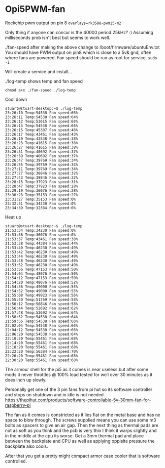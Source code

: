 # Opi5PWM-fan
Rockchip pwm output on pin 8
`overlays=rk3588-pwm15-m2`

Only thing if anyone can concur is the 40000 period 25kHz? :)
Assuming milliseconds prob isn't best but seems to work well.

./fan-speed after making the above change to /boot/firmware/ubuntuEnv.txt
You should have PWM output on pin8 which is close to a 5v& gnd, often where fans are powered.
Fan speed should be run as root for service. `sudo -i`

Will create a service and install...

./log-temp shows temp and fan speed 

`chmod a+x ./fan-speed ./log-temp`

Cool down
```
stuart@stuart-desktop:~$ ./log-temp
23:26:10 Temp:54538 Fan speed:66%
23:26:11 Temp:54538 Fan speed:64%
23:26:12 Temp:53615 Fan speed:66%
23:26:13 Temp:54538 Fan speed:66%
23:26:15 Temp:45307 Fan speed:46%
23:26:17 Temp:43461 Fan speed:43%
23:26:19 Temp:42538 Fan speed:38%
23:26:23 Temp:41615 Fan speed:38%
23:26:27 Temp:41615 Fan speed:38%
23:26:31 Temp:40692 Fan speed:37%
23:26:39 Temp:40692 Fan speed:37%
23:26:47 Temp:39769 Fan speed:34%
23:26:55 Temp:39769 Fan speed:34%
23:27:11 Temp:39769 Fan speed:34%
23:27:27 Temp:38846 Fan speed:32%
23:27:43 Temp:38846 Fan speed:32%
23:28:15 Temp:37923 Fan speed:31%
23:28:47 Temp:37923 Fan speed:28%
23:29:19 Temp:36076 Fan speed:28%
23:30:23 Temp:35153 Fan speed:27%
23:31:27 Temp:35153 Fan speed:0%
23:32:31 Temp:34230 Fan speed:0%
23:34:39 Temp:32384 Fan speed:0%
```
Heat up
```
stuart@stuart-desktop:~$ ./log-temp
21:53:34 Temp:34230 Fan speed:0%
21:53:36 Temp:36076 Fan speed:0%
21:53:37 Temp:43461 Fan speed:38%
21:53:38 Temp:44384 Fan speed:44%
21:53:40 Temp:46230 Fan speed:49%
21:53:42 Temp:46230 Fan speed:49%
21:53:44 Temp:46230 Fan speed:49%
21:53:48 Temp:46230 Fan speed:49%
21:53:52 Temp:46230 Fan speed:49%
21:53:56 Temp:47153 Fan speed:50%
21:54:04 Temp:48076 Fan speed:50%
21:54:12 Temp:47153 Fan speed:50%
21:54:20 Temp:48076 Fan speed:52%
21:54:36 Temp:49000 Fan speed:55%
21:54:52 Temp:49000 Fan speed:55%
21:55:08 Temp:49923 Fan speed:56%
21:55:40 Temp:51769 Fan speed:58%
21:56:12 Temp:50846 Fan speed:58%
21:56:44 Temp:52692 Fan speed:62%
21:57:48 Temp:52692 Fan speed:64%
21:58:52 Temp:54538 Fan speed:64%
21:59:56 Temp:54538 Fan speed:66%
22:02:04 Temp:54538 Fan speed:66%
22:04:12 Temp:54538 Fan speed:66%
22:06:20 Temp:54538 Fan speed:64%
22:10:20 Temp:55461 Fan speed:68%
22:14:20 Temp:55461 Fan speed:68%
22:18:20 Temp:55461 Fan speed:68%
22:22:20 Temp:56384 Fan speed:70%
22:26:20 Temp:55461 Fan speed:68%
22:30:20 Temp:55461 Fan speed:68%
```
The armour shell for the pi5 as it comes is near useless but after some mods it never throttles @ 100% load tested for well over 30 minutes as it does inch up slowly.

Personally get one of the 3 pin fans from pi hut so its software controller and stops on shutdown and in idle is not needed.
https://thepihut.com/products/software-controllable-5v-30mm-fan-for-raspberry-pi

The fan as it comes is constricted as it lies flat on the metal base and has no space to blow through.
The screws supplied means you can use some m3 bolts as spacers to give an air gap.
Then the next thing as thermal pads are not as soft as you think and the pcb is very thin I think it warps slightly and in the middle at the cpu its worse.
Get a 3mm thermal pad and place between the backplate and CPU as well as applying oppisite pressure the backplate also cools.

After that you get a pretty might compact armor case cooler that is software controlled.
